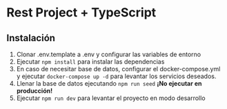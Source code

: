 # Rest Project + TypeScript

## Instalación

1. Clonar .env.template a .env y configurar las variables de entorno
2. Ejecutar `npm install` para instalar las dependencias
3. En caso de necesitar base de datos, configurar el docker-compose.yml y ejecutar `docker-compose up -d` para levantar los servicios deseados.
4. Llenar la base de datos ejecutando `npm run seed` **¡No ejecutar en producción!**
5. Ejecutar `npm run dev` para levantar el proyecto en modo desarrollo

